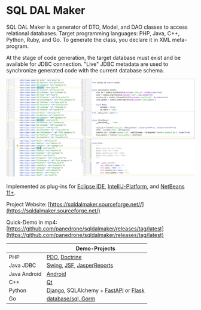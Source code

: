 # SQL DAL Maker

SQL DAL Maker is a generator of DTO, Model, and DAO classes to access relational databases. Target programming
languages: PHP, Java, C++, Python, Ruby, and Go. To generate the class, you declare it in XML meta-program.

At the stage of code generation, the target database must exist and be available for JDBC connection.
"Live" JDBC metadata are used to synchronize generated code with the current database schema.

![SQL DAL Maker](sdm_dj-sa.png)

Implemented as plug-ins
for [Eclipse IDE](http://marketplace.eclipse.org/content/sql-dal-maker), [IntelliJ-Platform](http://plugins.jetbrains.com/plugin/7092),
and [NetBeans 11+](https://github.com/panedrone/sqldalmaker/releases/tag/latest).

Project Website: [https://sqldalmaker.sourceforge.net//](https://sqldalmaker.sourceforge.net/)

Quick-Demo in
mp4: [https://github.com/panedrone/sqldalmaker/releases/tag/latest](https://github.com/panedrone/sqldalmaker/releases/tag/latest)

|              | Demo-Projects                                                                                                                                                                                                                                  |
|--------------|------------------------------------------------------------------------------------------------------------------------------------------------------------------------------------------------------------------------------------------------|
| PHP          | [PDO](https://github.com/panedrone/sdm_demo_php_todolist), [Doctrine](https://github.com/panedrone/sdm_demo_todolist_php_doctrine)                                                                                                             |
| Java JDBC    | [Swing](https://github.com/panedrone/sdm_demo_swing_thesaurus), [JSF](https://github.com/panedrone/sdm_demo_jsf_todolist), [JasperReports](https://github.com/panedrone/sdm_demo_jasper_reports_northwindEF)                                   |
| Java Android | [Android](https://github.com/panedrone/sdm_demo_android_thesaurus)                                                                                                                                                                             |
| C++          | [Qt](https://github.com/panedrone/sdm_demo_qt6_thesaurus)                                                                                                                                                                                      |
| Python       | [Django](https://github.com/panedrone/sdm_demo_django_todolist_sqlite3), SQLAlchemy + [FastAPI](https://github.com/panedrone/sdm_demo_todolist_fastapi_sqlalchemy) or [Flask](https://github.com/panedrone/sdm_demo_flask_sqlalchemy_todolist) |
| Go           | [database/sql, Gorm](https://github.com/panedrone/sdm_demo_todolist_sqlite3_golang)                                                                                                                                                            |
